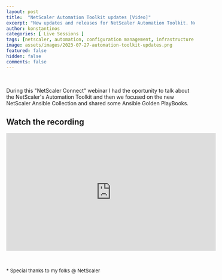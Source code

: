 ```yaml
---
layout: post
title:  "NetScaler Automation Toolkit updates [Video]"
excerpt: "New updates and releases for NetScaler Automation Toolkit. New Ansible Collection for NetScaler. A NetScaler Connect webinar"
author: konstantinos
categories: [ Live Sessions ]
tags: [netscaler, automation, configuration management, infrastructure as code, terraform, ansible]
image: assets/images/2023-07-27-automation-toolkit-updates.png
featured: false
hidden: false
comments: false
---
```


&nbsp;  

During this "NetScaler Connect" webinar I had the oportunity to talk about the NetScaler's Automation Toolkit and then we focused on the new NetScaler Ansible Collection and shared some Ansible Golden PlayBooks.


## Watch the recording

<iframe width="560" height="315" src="https://www.youtube.com/embed/ZbSwHZU_7YA?si=W1IHqXSdXwETMOKu&amp;start=97" title="YouTube video player" frameborder="0" allow="accelerometer; autoplay; clipboard-write; encrypted-media; gyroscope; picture-in-picture; web-share" allowfullscreen></iframe>


&nbsp;  

<div style="font-size: small;">* Special thanks to my folks @ NetScaler</div>

&nbsp;  